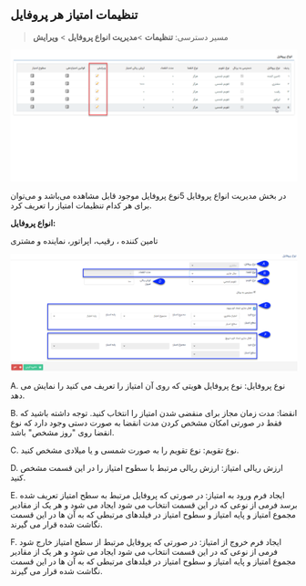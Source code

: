 ## تنظیمات امتیاز هر پروفایل 

>  مسیر دسترسی:  **تنظیمات** >**مدیریت انواع پروفایل** > **ویرایش** 

![](editprofile.png)

در بخش مدیریت انواع پروفایل 5نوع پروفایل موجود قابل مشاهده می‌باشد و می‌توان برای هر کدام تنظیمات امتیاز را تعریف کرد. 

**انواع پروفایل:**

تامین کننده ، رقیب، اپراتور، نماینده و مشتری

![](pro2.png)

A. نوع پروفایل: نوع پروفایل هویتی که روی آن امتیاز را تعریف می کنید را نمایش می دهد.

B. انقضا: مدت زمان مجاز برای منقضی شدن امتیاز را انتخاب کنید. توجه داشته باشید که فقط در صورتی امکان مشخص کردن مدت انقضا به صورت دستی وجود دارد که نوع انقضا روی "روز مشخص" باشد.

C. نوع تقویم: نوع تقویم را به صورت شمسی و یا میلادی مشخص کنید.

D. ارزش ریالی امتیاز: ارزش ریالی مرتبط با سطوح امتیاز را در این قسمت مشخص کنید.

E. ایجاد فرم ورود به امتیاز: در صورتی که پروفایل مرتبط به سطح امتیاز تعریف شده برسد فرمی از نوعی که در این قسمت انتخاب می شود ایجاد می شود و هر یک از مقادیر مجموع امتیاز و پایه امتیاز و سطوح امتیاز در فیلدهای مرتبطی که به آن ها در این قسمت نگاشت شده قرار می گیرند.

 F. ایجاد فرم خروج از امتیاز: در صورتی که پروفایل مرتبط از سطح امتیاز خارج شود فرمی از نوعی که در این قسمت انتخاب می شود ایجاد می شود و هر یک از مقادیر مجموع امتیاز و پایه امتیاز و سطوح امتیاز در فیلدهای مرتبطی که به آن ها در این قسمت نگاشت شده قرار می گیرند.
 
 
